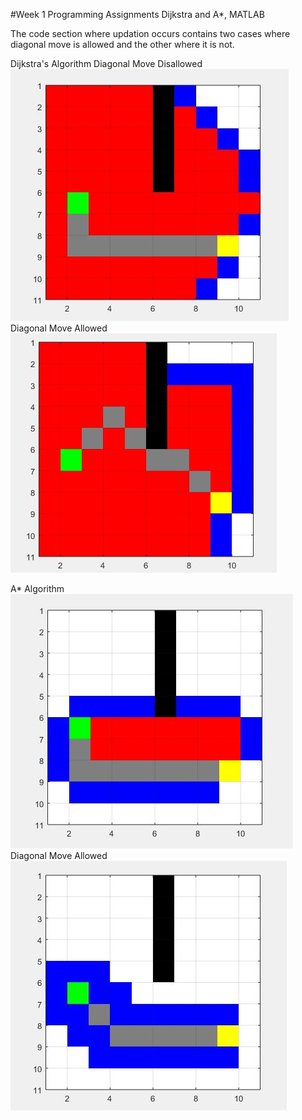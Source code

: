#Week 1 Programming Assignments Dijkstra and A*, MATLAB

The code section where updation occurs contains two cases where diagonal move is allowed and the other where it is not.

Dijkstra's Algorithm
Diagonal Move Disallowed
![alt text](Screenshots/Dijkstra.JPG "Dijkstra with Diagonal Move not allowed")
Diagonal Move Allowed
![alt text](Screenshots/Dijkstra_DiagonalMove.JPG "Dijkstra with Diagonal Move allowed")

A* Algorithm
![alt text](Screenshots/Astar_noDiagonalMove..JPG "Dijkstra with Diagonal Move not allowed")
Diagonal Move Allowed
![alt text](Screenshots/Astar_DiagonalMove.JPG "Dijkstra with Diagonal Move allowed")



